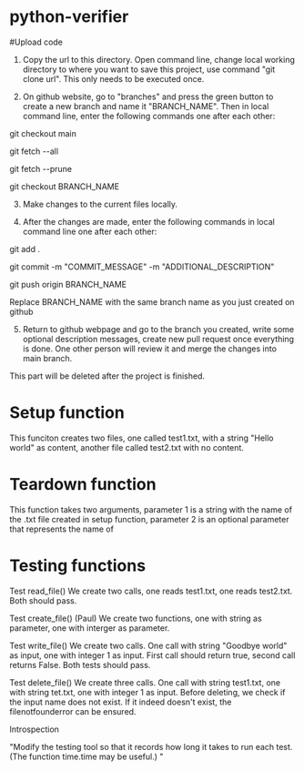 # python-verifier


#Upload code
1. Copy the url to this directory. Open command line, change local working directory to where you want to save this project, use command "git clone url". This only needs to be executed once.

2. On github website, go to "branches" and press the green button to create a new branch and name it "BRANCH_NAME". Then in local command line, enter the following commands one after each other:
   
  git checkout main

  git fetch --all

  git fetch --prune

  git checkout BRANCH_NAME
  


3. Make changes to the current files locally.

4. After the changes are made, enter the following commands in local command line one after each other:


  git add .

  git commit -m "COMMIT_MESSAGE" -m "ADDITIONAL_DESCRIPTION"

  git push origin BRANCH_NAME

  Replace BRANCH_NAME with the same branch name as you just created on github
  

5. Return to github webpage and go to the branch you created, write some optional description messages, create new pull request once everything is done. One other person will review it and merge the changes into main branch.


This part will be deleted after the project is finished.


# Setup function 

This funciton creates two files, one called test1.txt, with a string "Hello world" as content, another file called test2.txt with no content.


# Teardown function

This function takes two arguments, parameter 1 is a string with the name of the .txt file created in setup function, parameter 2 is an optional parameter that represents the name of 


# Testing functions

Test read_file()
We create two calls, one reads test1.txt, one reads test2.txt. Both should pass. 


Test create_file() (Paul)
We create two functions, one with string as parameter, one with interger as parameter. 


Test write_file()
We create two calls. One call with string "Goodbye world" as input, one with integer 1 as input. First call should return true, second call returns False. Both tests should pass.

Test delete_file()
We create three calls. One call with string test1.txt, one with string tet.txt, one with integer 1 as input. 
Before deleting, we check if the input name does not exist. If it indeed doesn't exist, the filenotfounderror can be ensured.


Introspection




"Modify the testing tool so that it records how long it takes to run each test. (The function time.time may be useful.)
"


